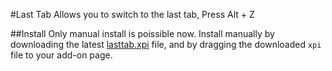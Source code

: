 #Last Tab
Allows you to switch to the last tab, Press Alt + Z

##Install
Only manual install is poissible now.
Install manually by downloading the latest [lasttab.xpi](https://github.com/mehedihasan/lasttab-firefox/raw/master/lasttab.xpi) file, and by dragging the downloaded `xpi` file to your add-on page.